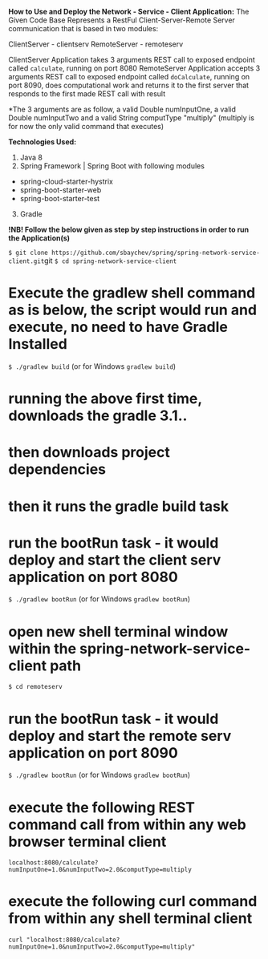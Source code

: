**How to Use and Deploy the Network - Service - Client Application:**
The Given Code Base Represents a RestFul Client-Server-Remote Server communication that is based in two modules:

ClientServer - clientserv
RemoteServer - remoteserv

ClientServer Application takes 3 arguments REST call to exposed endpoint called `calculate`, running on port 8080
RemoteServer Application accepts 3 arguments REST call to exposed endpoint called `doCalculate`, running on port 8090, does computational work and returns it to the first server that responds to the first made REST call with result

*The 3 arguments are as follow, a valid Double numInputOne, a valid Double numInputTwo and a valid String computType "multiply" (multiply is for now the only valid command that executes)

**Technologies Used:**

1. Java 8
2. Spring Framework | Spring Boot with following modules
 - spring-cloud-starter-hystrix
 - spring-boot-starter-web
 - spring-boot-starter-test
3. Gradle


**!NB! Follow the below given as step by step instructions in order to run the Application(s)**

`$ git clone https://github.com/sbaychev/spring/spring-network-service-client.git`git
`$ cd spring-network-service-client`

# Execute the gradlew shell command as is below, the script would run and execute, no need to have Gradle Installed
`$ ./gradlew build` (or for Windows `gradlew build`)

# running the above first time, downloads the gradle 3.1..
# then downloads project dependencies
# then it runs the gradle build task

# run the bootRun task - it would deploy and start the client serv application on port 8080
`$ ./gradlew bootRun` (or for Windows `gradlew bootRun`)

# open new shell terminal window within the spring-network-service-client path
`$ cd remoteserv `

# run the bootRun task - it would deploy and start the remote serv application on port 8090
`$ ./gradlew bootRun` (or for Windows `gradlew bootRun`)

# execute the following REST command call from within any web browser terminal client
`localhost:8080/calculate?numInputOne=1.0&numInputTwo=2.0&computType=multiply`

# execute the following curl command from within any shell terminal client
`curl "localhost:8080/calculate?numInputOne=1.0&numInputTwo=2.0&computType=multiply"`